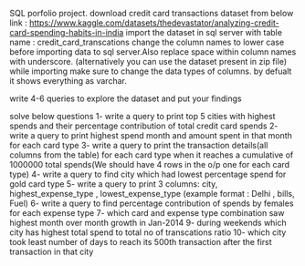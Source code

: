 SQL porfolio project.
download credit card transactions dataset from below link :
https://www.kaggle.com/datasets/thedevastator/analyzing-credit-card-spending-habits-in-india
import the dataset in sql server with table name : credit_card_transcations
change the column names to lower case before importing data to sql server.Also replace space within column names with underscore.
(alternatively you can use the dataset present in zip file)
while importing make sure to change the data types of columns. by defualt it shows everything as varchar.

write 4-6 queries to explore the dataset and put your findings 

solve below questions
1- write a query to print top 5 cities with highest spends and their percentage contribution of total credit card spends 
2- write a query to print highest spend month and amount spent in that month for each card type
3- write a query to print the transaction details(all columns from the table) for each card type when
it reaches a cumulative of 1000000 total spends(We should have 4 rows in the o/p one for each card type)
4- write a query to find city which had lowest percentage spend for gold card type
5- write a query to print 3 columns:  city, highest_expense_type , lowest_expense_type (example format : Delhi , bills, Fuel)
6- write a query to find percentage contribution of spends by females for each expense type
7- which card and expense type combination saw highest month over month growth in Jan-2014
9- during weekends which city has highest total spend to total no of transcations ratio 
10- which city took least number of days to reach its 500th transaction after the first transaction in that city
